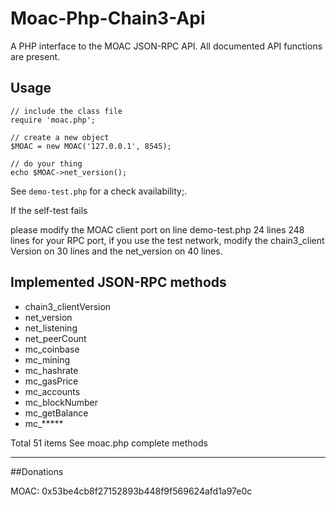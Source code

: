 # Moac-Php-Chain3-Api
A PHP interface to the MOAC JSON-RPC API. All documented API functions are present.

## Usage
    // include the class file
    require 'moac.php';
    
    // create a new object
    $MOAC = new MOAC('127.0.0.1', 8545);
    
    // do your thing
    echo $MOAC->net_version();

See `demo-test.php` for a check availability;. 

If the self-test fails

please modify the MOAC client port on line demo-test.php 24 lines 248 lines for your RPC port, if you use the test network, modify the chain3_client Version on 30 lines and the net_version on 40 lines.

## Implemented JSON-RPC methods
* chain3_clientVersion
* net_version
* net_listening
* net_peerCount
* mc_coinbase
* mc_mining
* mc_hashrate
* mc_gasPrice
* mc_accounts
* mc_blockNumber
* mc_getBalance
* mc_*****

Total 51 items
See moac.php complete methods

----------------
##Donations

MOAC: 0x53be4cb8f27152893b448f9f569624afd1a97e0c
